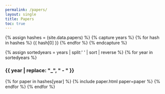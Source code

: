 ```yaml
---
permalink: /papers/
layout: single
title: Papers
toc: true
---
```


{% assign hashes = (site.data.papers) %}
{% capture years %}
{% for hash in hashes %}
{{ hash[0] }}
{% endfor %}
{% endcapture %}

{% assign sortedyears = years | split:' ' | sort | reverse %}
{% for year in sortedyears %}
### {{ year | replace: "_", " - " }}
{% for paper in hashes[year] %}
{% include paper.html paper=paper %}
{% endfor %}
{% endfor %}


